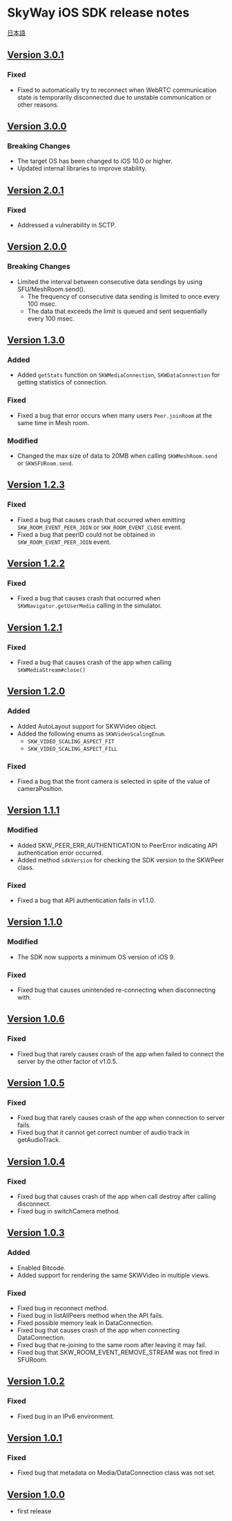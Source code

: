 # SkyWay iOS SDK release notes

[日本語](./release-notes.md)

## [Version 3.0.1](https://github.com/skyway/skyway-ios-sdk/releases/tag/v3.0.1)

### Fixed
- Fixed to automatically try to reconnect when WebRTC communication state is temporarily disconnected due to unstable communication or other reasons.

## [Version 3.0.0](https://github.com/skyway/skyway-ios-sdk/releases/tag/v3.0.0)

### Breaking Changes

- The target OS has been changed to iOS 10.0 or higher.
- Updated internal libraries to improve stability.

## [Version 2.0.1](https://github.com/skyway/skyway-ios-sdk/releases/tag/v2.0.1)

### Fixed

- Addressed a vulnerability in SCTP.

## [Version 2.0.0](https://github.com/skyway/skyway-ios-sdk/releases/tag/v2.0.0)

### Breaking Changes

- Limited the interval between consecutive data sendings by using SFU/MeshRoom.send().
  - The frequency of consecutive data sending is limited to once every 100 msec.
  - The data that exceeds the limit is queued and sent sequentially every 100 msec.

## [Version 1.3.0](https://github.com/skyway/skyway-ios-sdk/releases/tag/v1.3.0)

### Added

- Added `getStats` function on `SKWMediaConnection`, `SKWDataConnection` for getting statistics of connection.

### Fixed

- Fixed a bug that error occurs when many users `Peer.joinRoom` at the same time in Mesh room.

### Modified
- Changed the max size of data to 20MB when calling `SKWMeshRoom.send` or `SKWSFURoom.send`.

## [Version 1.2.3](https://github.com/skyway/skyway-ios-sdk/releases/tag/v1.2.3)

### Fixed

- Fixed a bug that causes crash that occurred when emitting `SKW_ROOM_EVENT_PEER_JOIN` or `SKW_ROOM_EVENT_CLOSE` event.
- Fixed a bug that peerID could not be obtained in `SKW_ROOM_EVENT_PEER_JOIN` event.

## [Version 1.2.2](https://github.com/skyway/skyway-ios-sdk/releases/tag/v1.2.2)

### Fixed

- Fixed a bug that causes crash that occurred when `SKWNavigator.getUserMedia` calling in the simulator.

## [Version 1.2.1](https://github.com/skyway/skyway-ios-sdk/releases/tag/v1.2.1)

### Fixed

- Fixed a bug that causes crash of the app when calling `SKWMediaStream#close()`

## [Version 1.2.0](https://github.com/skyway/skyway-ios-sdk/releases/tag/v1.2.0)

### Added

- Added AutoLayout support for SKWVideo object.
- Added the following enums as `SKWVideoScalingEnum`.
  - `SKW_VIDEO_SCALING_ASPECT_FIT`
  - `SKW_VIDEO_SCALING_ASPECT_FILL`

### Fixed

- Fixed a bug that the front camera is selected in spite of the value of cameraPosition.

## [Version 1.1.1](https://github.com/skyway/skyway-ios-sdk/releases/tag/v1.1.1)

### Modified

- Added SKW_PEER_ERR_AUTHENTICATION to PeerError indicating API authentication error occurred.
- Added method `sdkVersion` for checking the SDK version to the SKWPeer class.

### Fixed
- Fixed a bug that API authentication fails in v1.1.0.

## [Version 1.1.0](https://github.com/skyway/skyway-ios-sdk/releases/tag/v1.1.0)

### Modified

- The SDK now supports a minimum OS version of iOS 9.

### Fixed

- Fixed bug that causes unintended re-connecting when disconnecting with.

## [Version 1.0.6](https://github.com/skyway/skyway-ios-sdk/releases/tag/v1.0.6)

### Fixed

- Fixed bug that rarely causes crash of the app when failed to connect the server by the other factor of v1.0.5.

## [Version 1.0.5](https://github.com/skyway/skyway-ios-sdk/releases/tag/v1.0.5)

### Fixed

- Fixed bug that rarely causes crash of the app when connection to server fails.
- Fixed bug that it cannot get correct number of audio track in getAudioTrack.

## [Version 1.0.4](https://github.com/skyway/skyway-ios-sdk/releases/tag/v1.0.4)

### Fixed

- Fixed bug that causes crash of the app when call destroy after calling disconnect.
- Fixed bug in switchCamera method.

## [Version 1.0.3](https://github.com/skyway/skyway-ios-sdk/releases/tag/v1.0.3)

### Added

- Enabled Bitcode.
- Added support for rendering the same SKWVideo in multiple views.

### Fixed

- Fixed bug in reconnect method.
- Fixed bug in listAllPeers method when the API fails.
- Fixed possible memory leak in DataConnection.
- Fixed bug that causes crash of the app when connecting DataConnection.
- Fixed bug that re-joining to the same room after leaving it may fail.
- Fixed bug that SKW_ROOM_EVENT_REMOVE_STREAM was not fired in SFURoom.

## [Version 1.0.2](https://github.com/skyway/skyway-ios-sdk/releases/tag/v1.0.2)

### Fixed

- Fixed bug in an IPv6 environment.

## [Version 1.0.1](https://github.com/skyway/skyway-ios-sdk/releases/tag/v1.0.1)

### Fixed

- Fixed bug that metadata on Media/DataConnection class was not set.

## [Version 1.0.0](https://github.com/skyway/skyway-ios-sdk/releases/tag/v1.0.0)

- first release

